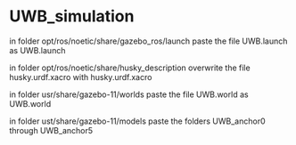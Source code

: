 # UWB_simulation
in folder opt/ros/noetic/share/gazebo_ros/launch paste the file UWB.launch as UWB.launch

in folder opt/ros/noetic/share/husky_description overwrite the file husky.urdf.xacro with husky.urdf.xacro

in folder usr/share/gazebo-11/worlds paste the file UWB.world as UWB.world

in folder ust/share/gazebo-11/models paste the folders UWB_anchor0 through UWB_anchor5

